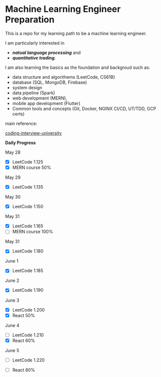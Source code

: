# Machine Learning Engineer Preparation

This is a repo for my learning path to be a machine learning engineer. 

I am particularly interested in 

- ***natual language processing*** and 
- ***quantitative trading***. 

I am also learning the basics as the foundation and backgroud such as: 
- data structure and algorithems (LeetCode, CS61B)
- database (SQL, MongoDB, Firebase)
- system design
- data pipeline (Spark)
- web development (MERN), 
- mobile app development (Flutter)
- Common tools and concepts (Git, Docker, NGINX CI/CD, UT/TDD, GCP certs)

main reference: 

[coding-interview-university](https://github.com/jwasham/coding-interview-university#recursion)

 **Daily Progress**
 
May 28
- [x] LeetCode 1.125
- [x] MERN course 50%

May 29 
- [x] LeetCode 1.135

May 30 
- [x] LeetCode 1.150

May 31
- [x] LeetCode 1.165
- [ ] MERN course 100%

May 31
- [x] LeetCode 1.180

June 1
- [x] LeetCode 1.185

June 2
- [x] LeetCode 1.190

June 3
- [x] LeetCode 1.200
- [x] React 50%

June 4
- [ ] LeetCode 1.210
- [x] React 60%

June 5
- [ ] LeetCode 1.220
- [ ] React 80%






